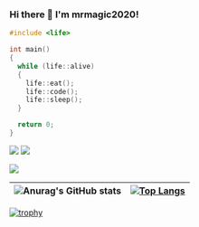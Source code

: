 ### Hi there 👋 I'm mrmagic2020!

``` cpp
#include <life>

int main()
{
  while (life::alive)
  {
    life::eat();
    life::code();
    life::sleep();
  }

  return 0;
}
```

[![](https://img.shields.io/badge/Game-Minecraft%20Bedrock-green?style=for-the-badge&logo=microsoft)](https://minecraft.net) [![](https://img.shields.io/badge/Game-OpenRCT2-orange?style=for-the-badge&logo=steam)](https://openrct2.org)

[![](https://img.shields.io/badge/Social-Discord-blueviolet?style=for-the-badge&logo=discord)](https://discord.com/invite/5hjCfz9m)

|![Anurag's GitHub stats](https://forked-github-readme-stats-beta.vercel.app/api?username=mrmagic2020&count-private=true&show_icons=true&hide_border=true&theme=transparent&custom_title=My%20GitHub%20Stats&ring_color=fccf03) | [![Top Langs](https://forked-github-readme-stats-beta.vercel.app/api/top-langs/?username=mrmagic2020&langs_count=6&layout=compact&theme=transparent&hide_border=true&hide=ShaderLab,Roff,HLSL,Rich%20Text%20Format)](https://github.com/anuraghazra/github-readme-stats)|
| ------------- | ------------- |

[![trophy](https://github-profile-trophy.vercel.app/?username=mrmagic2020&theme=flat&no-bg=true)](https://github.com/ryo-ma/github-profile-trophy)
